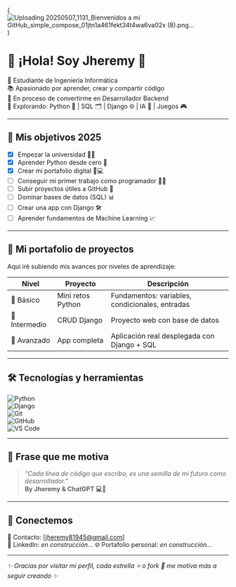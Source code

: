 <!-- 💻✨ Bienvenido a mi mundo de programación ✨💻 -->

(![Uploading 20250507_1131_Bienvenidos a mi GitHub_simple_compose_01jtn1a461fekt34t4wa6va02x (8).png…]())


# 👋 ¡Hola! Soy Jheremy 💙

📍 Estudiante de Ingeniería Informática   
📚 Apasionado por aprender, crear y compartir código  
🚀 En proceso de convertirme en Desarrollador Backend  
🧠 Explorando: Python 🐍 | SQL 🗂️ | Django 🌐 | IA 🤖 | Juegos 🎮  

---

## 🧩 Mis objetivos 2025

- [x] Empezar la universidad 👨‍🏫  
- [x] Aprender Python desde cero 🐍  
- [x] Crear mi portafolio digital 🧠💻  
- [ ] Conseguir mi primer trabajo como programador 🧑‍💼  
- [ ] Subir proyectos útiles a GitHub 🚀  
- [ ] Dominar bases de datos (SQL) 📊  
- [ ] Crear una app con Django 🛠️  
- [ ] Aprender fundamentos de Machine Learning 📈  

---

## 📁 Mi portafolio de proyectos

Aquí iré subiendo mis avances por niveles de aprendizaje:

| Nivel | Proyecto | Descripción |
|------|----------|-------------|
| 🐣 Básico | Mini retos Python | Fundamentos: variables, condicionales, entradas |
| 🧠 Intermedio | CRUD Django | Proyecto web con base de datos |
| 🚀 Avanzado | App completa | Aplicación real desplegada con Django + SQL |

---

## 🛠️ Tecnologías y herramientas

![Python](https://img.shields.io/badge/-Python-3776AB?logo=python&logoColor=fff&style=flat)  
![Django](https://img.shields.io/badge/-Django-092E20?logo=django&logoColor=fff&style=flat)  
![Git](https://img.shields.io/badge/-Git-F05032?logo=git&logoColor=fff&style=flat)  
![GitHub](https://img.shields.io/badge/-GitHub-181717?logo=github&logoColor=fff&style=flat)  
![VS Code](https://img.shields.io/badge/-VS%20Code-007ACC?logo=visualstudiocode&logoColor=fff&style=flat)  

---

## 🌈 Frase que me motiva

> _“Cada línea de código que escribo, es una semilla de mi futuro como desarrollador.”_  
> **By Jheremy & ChatGPT 💻🩵**

---

## 🤝 Conectemos

📧 Contacto: [jheremy81945@gmail.com]  
💼 LinkedIn: _en construcción..._ 
🌐 Portafolio personal: _en construcción..._

---

_✨ Gracias por visitar mi perfil, cada estrella ⭐️ o fork 🍴 me motiva más a seguir creando ✨_
